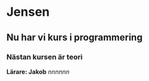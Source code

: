 # Jensen
##  Nu har vi kurs i programmering
### Nästan kursen är teori
**Lärare: Jakob**  *nnnnnn* 

